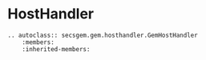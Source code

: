 # HostHandler

```{eval-rst}
.. autoclass:: secsgem.gem.hosthandler.GemHostHandler
    :members:
    :inherited-members:
```
